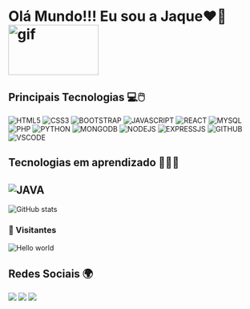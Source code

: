 ﻿
# Olá Mundo!!! Eu sou a Jaque❤️👋 <img align="center" alt="gif" height="100" width="180" src="https://media.giphy.com/media/t0cjm1j1U2IEg/giphy.gif">


## Principais Tecnologias 💻🖱️
![HTML5](https://img.shields.io/badge/-HTML5-E34F26?style=flat&logo=html5&logoColor=white) 
![CSS3](https://img.shields.io/badge/-CSS3-%231572B6?style=flat-square&logo=css3)
![BOOTSTRAP](https://img.shields.io/badge/-Bootstrap-563D7C?style=flat&logo=bootstrap&logoColor=white)
![JAVASCRIPT](https://img.shields.io/badge/-JavaScript-eed718?style=flat&logo=javascript&logoColor=ffffff)
![REACT](https://img.shields.io/badge/-React-000000?style=flat&logo=react&logoColor=00c8ff)
![MYSQL](https://img.shields.io/badge/-MySQL-F29111?style=flat&logo=mysql&logoColor=FFFFFF)
![PHP](https://img.shields.io/badge/-PHP-8892BF?style=flat-square&logo=PHP&logoColor=ffffff)
![PYTHON](https://img.shields.io/badge/-Python-black?style=flat&logo=python&logoColor=white) 
![MONGODB](https://img.shields.io/badge/-MongoDB-4DB33D?style=flat&logo=mongodb&logoColor=FFFFFF)
![NODEJS](https://img.shields.io/badge/-Node.js-3C873A?style=flat&logo=Node.js&logoColor=white)
![EXPRESSJS](https://img.shields.io/badge/-Express.js-787878?style=flat)
![GITHUB](http://img.shields.io/badge/-Github-000000?style=flat&logo=github&logoColor=FFFFFF)
![VSCODE](http://img.shields.io/badge/-VS%20Code-007ACC?style=flat&logo=visual%20studio%20code&logoColor=white)
 
## Tecnologias em aprendizado 👩🏻‍💻
![JAVA](https://img.shields.io/badge/-Java-white?style=flat&logo=java&logoColor=red) 
---
![GitHub stats](https://github-readme-stats.vercel.app/api?username=jaqazambuja)

### 👀 Visitantes

<img src="https://profile-counter.glitch.me/hayat-tamboli/count.svg" alt="Hello world" />

## Redes Sociais 🌍
<div>
  <a href = "mailto: jaquelineazambuja.adm@gmail.com"><img src="https://img.shields.io/badge/-Gmail-%23EA4335?style=for-the-badge&logo=gmail&logoColor=white" target="_blank"></a>
  <a href="https://www.linkedin.com/in/jaqueline-azambuja-77b7ba202/" target="_blank"><img src="https://img.shields.io/badge/-LinkedIn-%230077B5?style=for-the-badge&logo=linkedin&logoColor=white" target="_blank"></a>
    <a href="https://instagram.com/jaqazambuja" target="_blank"><img src="https://img.shields.io/badge/-Instagram-%23E4405F?style=for-the-badge&logo=instagram&logoColor=white" target="_blank"></a>
</div>
